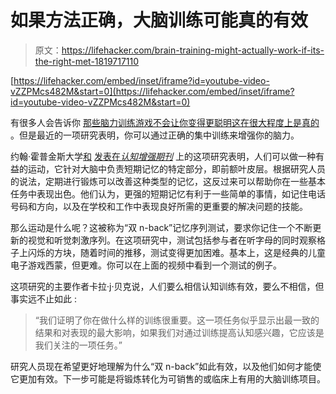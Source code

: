 # 如果方法正确，大脑训练可能真的有效

> 原文：<https://lifehacker.com/brain-training-might-actually-work-if-its-the-right-met-1819717110>

 [https://lifehacker.com/embed/inset/iframe?id=youtube-video-vZZPMcs482M&start=0](https://lifehacker.com/embed/inset/iframe?id=youtube-video-vZZPMcs482M&start=0) 

有很多人会告诉你 [那些脑力训练游戏不会让你变得更聪明](https://lifehacker.com/brain-games-wont-make-you-smarter-study-says-5521187)[这在很大程度上是真的](https://gizmodo.com/lumosity-brain-games-are-bullshit-1649901132) 。但是最近的一项研究表明，你可以通过正确的集中训练来增强你的脑力。



约翰·霍普金斯大学[和](http://releases.jhu.edu/2017/10/17/johns-hopkins-finds-training-exercise-that-boosts-brain-power/) [发表在*认知增强期刊*](https://link.springer.com/journal/41465) 上的这项研究表明，人们可以做一种有益的运动，它针对大脑中负责短期记忆的特定部分，即前额叶皮层。根据研究人员的说法，定期进行锻炼可以改善这种类型的记忆，这反过来可以帮助你在一些基本任务中表现出色。他们认为，更强的短期记忆有利于一些简单的事情，如记住电话号码和方向，以及在学校和工作中表现良好所需的更重要的解决问题的技能。

那么运动是什么呢？这被称为“双 n-back”记忆序列测试，要求你记住一个不断更新的视觉和听觉刺激序列。在这项研究中，测试包括参与者在听字母的同时观察格子上闪烁的方块，随着时间的推移，测试变得更加困难。基本上，这是经典的儿童电子游戏西蒙，但更难。你可以在上面的视频中看到一个测试的例子。

这项研究的主要作者卡拉·j·贝克说，人们要么相信认知训练有效，要么不相信，但事实远不止如此 :

> “我们证明了你在做什么样的训练很重要。这一项任务似乎显示出最一致的结果和对表现的最大影响，如果我们对通过训练提高认知感兴趣，它应该是我们关注的一项任务。”

研究人员现在希望更好地理解为什么“双 n-back”如此有效，以及他们如何才能使它更加有效。下一步可能是将锻炼转化为可销售的或临床上有用的大脑训练项目。